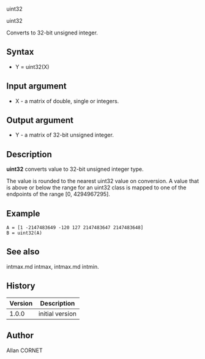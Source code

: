 



uint32


uint32

Converts to 32-bit unsigned integer.

## Syntax

- Y = uint32(X)

## Input argument

 - X - a matrix of double, single or integers.

## Output argument

 - Y - a matrix of 32-bit unsigned integer.

## Description


  <p><b>uint32</b> converts value to 32-bit unsigned integer type.</p>
  <p>The value is rounded to the nearest uint32 value on conversion. A value that is above or below the range for an uint32 class is mapped to one of the endpoints of the range [0, 4294967295].</p>


## Example

```Nelson
A = [1 -2147483649 -120 127 2147483647 2147483648]
B = uint32(A)
```

## See also

intmax.md intmax, intmax.md intmin.
## History

|Version|Description|
|------|------|
|1.0.0|initial version|


## Author

Allan CORNET



